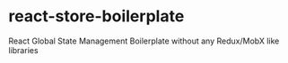 # react-store-boilerplate
React Global State Management Boilerplate without any Redux/MobX like libraries
